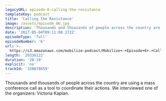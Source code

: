 ```yaml
---
legacyURL: episode-6-calling-the-resistance
templateKey: podcast
title: 'Calling the Resistance'
image: /assets/episode_06.jpg
description: 'Thousands and thousands of people across the country are using a mass conference call as a tool to coordinate their actions. We interviewed one of the organizers: Victoria Kaplan.'
date: '2017-05-04T09:11:08.172Z'
episodeType: 'full'
episodeNumber: '6'
url: >-
  https://s3.amazonaws.com/mobilize-podcast/Mobilize+-+Episode+6+-+Calling+the+Resistance.mp3
length: '29336122'
duration: '20:19'
explicit: 'no'
trackId: '320878659'
---
```

Thousands and thousands of people across the country are using a mass conference call as a tool to coordinate their actions. We interviewed one of the organizers: Victoria Kaplan.